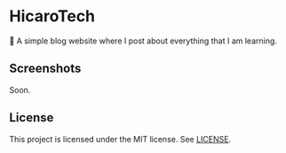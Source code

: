 # HicaroTech
:page_facing_up: A simple blog website where I post about everything that I am learning.

## Screenshots
Soon.

## License
This project is licensed under the MIT license. See [LICENSE](LICENSE).
